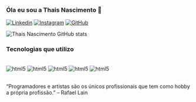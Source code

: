 
### Óla eu sou a Thais Nascimento 👋
[![Linkedin](https://img.shields.io/badge/LinkedIn-0077B5?style=for-the-badge&logo=linkedin&logoColor=white)](https://www.linkedin.com/in/thais-nascimento-dev/)
[![Instagram](https://img.shields.io/badge/Instagram-E4405F?style=for-the-badge&logo=instagram&logoColor=white)](https://www.instagram.com/thaisnascimento.nutri15/)
[![GitHub](https://img.shields.io/badge/GitHub-100000?style=for-the-badge&logo=github&logoColor=white)](https://github.com/thaisnascimento2308)

![Thais Nascimento GitHub stats](https://github-readme-stats.vercel.app/api?username=thaisnascimento2308&show_icons=true&theme=radical)

### Tecnologias que utilizo

<div style="display: inline_block"><br/>
   <img align="center" alt="html5" src="https://img.shields.io/badge/HTML5-E34F26?style=for-the-badge&logo=html5&logoColor=white">
  <img align="center" alt="html5" src="https://img.shields.io/badge/CSS3-1572B6?style=for-the-badge&logo=css3&logoColor=white">
  <img align="center" alt="html5" src="https://img.shields.io/badge/Python-14354C?style=for-the-badge&logo=python&logoColor=white">
  <img align="center" alt="html5" src="https://img.shields.io/badge/JavaScript-F7DF1E?style=for-the-badge&logo=javascript&logoColor=black">
  <img align="center" alt="html5" src="    https://img.shields.io/badge/TypeScript-007ACC?style=for-the-badge&logo=typescript&logoColor=white">
</div></br>

“Programadores e artistas são os únicos profissionais que tem como hobby a própria profissão.” – Rafael Lain
